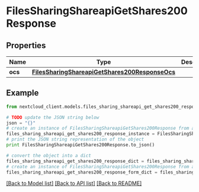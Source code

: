 # FilesSharingShareapiGetShares200Response


## Properties
Name | Type | Description | Notes
------------ | ------------- | ------------- | -------------
**ocs** | [**FilesSharingShareapiGetShares200ResponseOcs**](FilesSharingShareapiGetShares200ResponseOcs.md) |  | 

## Example

```python
from nextcloud_client.models.files_sharing_shareapi_get_shares200_response import FilesSharingShareapiGetShares200Response

# TODO update the JSON string below
json = "{}"
# create an instance of FilesSharingShareapiGetShares200Response from a JSON string
files_sharing_shareapi_get_shares200_response_instance = FilesSharingShareapiGetShares200Response.from_json(json)
# print the JSON string representation of the object
print FilesSharingShareapiGetShares200Response.to_json()

# convert the object into a dict
files_sharing_shareapi_get_shares200_response_dict = files_sharing_shareapi_get_shares200_response_instance.to_dict()
# create an instance of FilesSharingShareapiGetShares200Response from a dict
files_sharing_shareapi_get_shares200_response_form_dict = files_sharing_shareapi_get_shares200_response.from_dict(files_sharing_shareapi_get_shares200_response_dict)
```
[[Back to Model list]](../README.md#documentation-for-models) [[Back to API list]](../README.md#documentation-for-api-endpoints) [[Back to README]](../README.md)


